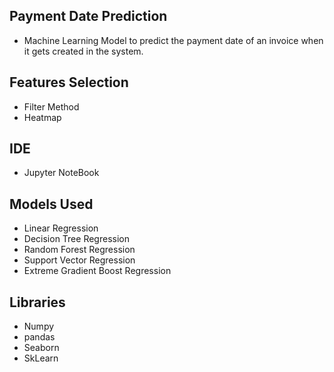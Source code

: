 ## Payment Date Prediction

- Machine Learning Model to predict the payment date of an invoice when it gets created in the system.


## Features Selection

- Filter Method
- Heatmap


## IDE
- Jupyter NoteBook
## Models Used
- Linear Regression
- Decision Tree Regression
- Random Forest Regression
- Support Vector Regression
- Extreme Gradient Boost Regression
## Libraries
- Numpy
- pandas 
- Seaborn
- SkLearn

